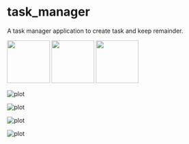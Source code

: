 # task_manager
 A task manager application to create task and keep remainder.

 <p float="left">
  <img src="../../screenshots/img5.jpeg" width="100" />
  <img src="screenshots/img6.jpeg" width="100" /> 
  <img src="screenshots/img7.jpeg" width="100" />
</p>

 ![plot](screenshots/img1.jpeg)
 
 ![plot](screenshots/img2.jpeg)

 ![plot](screenshots/img3.jpeg)

 ![plot](screenshots/img4.jpeg)


